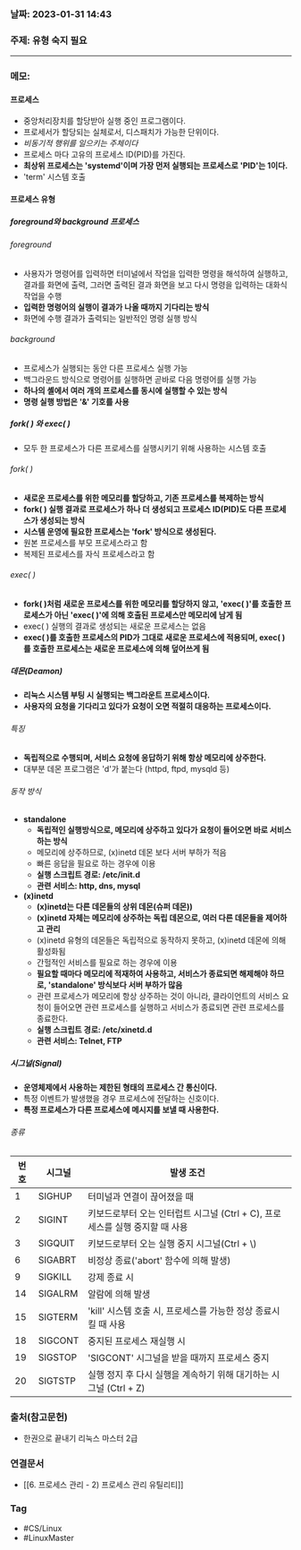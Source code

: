 ### 날짜: 2023-01-31 14:43

### 주제:  유형 숙지 필요 
---
### 메모: 
#### 프로세스 
- 중앙처리장치를 할당받아 실행 중인 프로그램이다.
- 프로세서가 할당되는 실체로서, 디스패치가 가능한 단위이다. 
- *비동기적 행위를 일으키는 주체이다*
- 프로세스 마다 고유의 프로세스 ID(PID)를 가진다.
- **최상위 프로세스는 'systemd'이며 가장 먼저 실행되는 프로세스로 'PID'는 1이다.**
- 'term' 시스템 호출
#### 프로세스 유형 
##### foreground와 background 프로세스 
###### foreground
- 사용자가 명령어를 입력하면 터미널에서 작업을 입력한 명령을 해석하여 실행하고, 결과를 화면에 출력, 그러면 출력된 결과 화면을 보고 다시 명령을 입력하는 대화식 작업을 수행
- **입력한 명령어의 실행이 결과가 나올 때까지 기다리는 방식** 
- 화면에 수행 결과가 출력되는 일반적인 명령 실행 방식 
###### background
- 프로세스가 실행되는 동안 다른 프로세스 실행 가능 
- 백그라운드 방식으로 명령어를 실행하면 곧바로 다음 명령어를 실행 가능
- **하나의 셸에서 여러 개의 프로세스를 동시에 실행할 수 있는 방식**
- **명령 실행 방법은 '&' 기호를 사용** 
##### fork( ) 와 exec( )
- 모두 한 프로세스가 다른 프로세스를 실행시키기 위해 사용하는 시스템 호출
###### fork( )
- **새로운 프로세스를 위한 메모리를 할당하고, 기존 프로세스를 복제하는 방식** 
- **fork( ) 실행 결과로 프로세스가 하나 더 생성되고 프로세스 ID(PID)도 다른 프로세스가 생성되는 방식**
- **시스템 운영에 필요한 프로세스는 'fork' 방식으로 생성된다.**
- 원본 프로세스를 부모 프로세스라고 함
- 복제된 프로세스를 자식 프로세스라고 함
###### exec( )
- **fork( )처럼 새로운 프로세스를 위한 메모리를 할당하지 않고, 'exec( )'를 호출한 프로세스가 아닌 'exec( )'에 의해 호출된 프로세스만 메모리에 남게 됨**
- exec( ) 실행의 결과로 생성되는 새로운 프로세스는 없음
- **exec( )를 호출한 프로세스의 PID가 그대로 새로운 프로세스에 적용되며, exec( )를 호출한 프로세스는 새로운 프로세스에 의해 덮어쓰게 됨** 
##### 데몬(Deamon)
- **리눅스 시스템 부팅 시 실행되는 백그라운트 프로세스이다.**
- **사용자의 요청을 기다리고 있다가 요청이 오면 적절히 대응하는 프로세스이다.**
###### 특징
- **독립적으로 수행되며, 서비스 요청에 응답하기 위해 항상 메모리에 상주한다.**
- 대부분 데몬 프로그램은 'd'가 붙는다 (httpd, ftpd, mysqld 등)
###### 동작 방식
- **standalone**
	- **독립적인 실행방식으로, 메모리에 상주하고 있다가 요청이 들어오면 바로 서비스하는 방식**
	- 메모리에 상주하므로, (x)inetd 데몬 보다 서버 부하가 적음
	- 빠른 응답을 필요로 하는 경우에 이용
	- **실행 스크립트 경로: /etc/init.d**
	- **관련 서비스: http, dns, mysql**
- **(x)inetd**
	- **(x)inetd는 다른 데몬들의 상위 데몬(슈퍼 데몬))**
	- **(x)inetd 자체는 메모리에 상주하는 독립 데몬으로, 여러 다른 데몬들을 제어하고 관리**
	- (x)inetd 유형의 데몬들은 독립적으로 동작하지 못하고, (x)inetd 데몬에 의해 활성화됨
	- 간헐적인 서비스를 필요로 하는 경우에 이용
	- **필요할 때마다 메모리에 적재하여 사용하고, 서비스가 종료되면 해제해야 하므로, 'standalone' 방식보다 서버 부하가 많음**
	- 관련 프로세스가 메모리에 항상 상주하는 것이 아니라, 클라이언트의 서비스 요청이 들어오면 관련 프로세스를 실행하고 서비스가 종료되면 관련 프로세스를 종료한다.
	- **실행 스크립트 경로: /etc/xinetd.d**
	- **관련 서비스: Telnet, FTP**
##### 시그널(Signal)
- **운영체제에서 사용하는 제한된 형태의 프로세스 간 통신이다.** 
- 특정 이벤트가 발생했을 경우 프로세스에 전달하는 신호이다.
- **특정 프로세스가 다른 프로세스에 메시지를 보낼 때 사용한다.**
###### 종류
| 번호 | 시그널  | 발생 조건                                                         |
| ---- | ------- | ----------------------------------------------------------------- |
| 1    | SIGHUP  | 터미널과 연결이 끊어졌을 때                                       |
| 2    | SIGINT  | 키보드로부터 오는 인터럽트 시그널 (Ctrl + C), 프로세스를 실행 중지할 때 사용                      |
| 3    | SIGQUIT | 키보드로부터 오는 실행 중지 시그널(Ctrl + \\)                     |
| 6    | SIGABRT | 비정상 종료('abort' 함수에 의해 발생)                             |
| 9    | SIGKILL | 강제 종료 시                                                      |
| 14   | SIGALRM | 알람에 의해 발생                                                  |
| 15   | SIGTERM | 'kill' 시스템 호출 시, 프로세스를 가능한 정상 종료시킬 때 사용                                             |
| 18   | SIGCONT | 중지된 프로세스 재실행 시                                         |
| 19   | SIGSTOP | 'SIGCONT' 시그널을 받을 때까지 프로세스 중지                      |
| 20   | SIGTSTP | 실행 정지 후 다시 실행을 계속하기 위해 대기하는 시그널 (Ctrl + Z) |

### 출처(참고문헌) 
- 한권으로 끝내기 리눅스 마스터 2급

### 연결문서 
- [[6. 프로세스 관리 - 2) 프로세스 관리 유틸리티]]

### Tag
- #CS/Linux 
- #LinuxMaster 